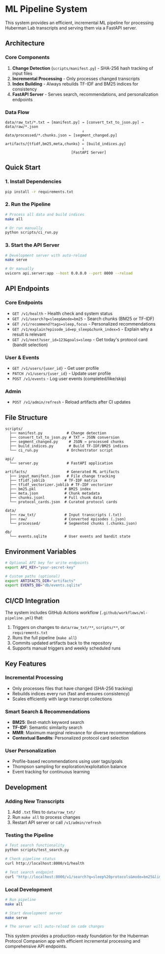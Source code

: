 # ML Pipeline System

This system provides an efficient, incremental ML pipeline for processing Huberman Lab transcripts and serving them via a FastAPI server.

## Architecture

### Core Components

1. **Change Detection** (`scripts/manifest.py`) - SHA-256 hash tracking of input files
2. **Incremental Processing** - Only processes changed transcripts
3. **Index Building** - Always rebuilds TF-IDF and BM25 indices for consistency
4. **FastAPI Server** - Serves search, recommendations, and personalization endpoints

### Data Flow

```
data/raw_txt/*.txt → [manifest.py] → [convert_txt_to_json.py] → data/raw/*.json
                                   ↓
data/processed/*.chunks.json ← [segment_changed.py]
                                   ↓
artifacts/{tfidf,bm25,meta,chunks} ← [build_indices.py]
                                   ↓
                              [FastAPI Server]
```

## Quick Start

### 1. Install Dependencies
```bash
pip install -r requirements.txt
```

### 2. Run the Pipeline
```bash
# Process all data and build indices
make all

# Or run manually
python scripts/ci_run.py
```

### 3. Start the API Server
```bash
# Development server with auto-reload
make serve

# Or manually
uvicorn api.server:app --host 0.0.0.0 --port 8000 --reload
```

## API Endpoints

### Core Endpoints

- `GET /v1/health` - Health check and system status
- `GET /v1/search?q=sleep&mode=bm25` - Search chunks (BM25 or TF-IDF)
- `GET /v1/recommend?tags=sleep,focus` - Personalized recommendations
- `GET /v1/explain?episode_id=ep_sleep&chunk_index=5` - Explain why a result is relevant
- `GET /v1/next?user_id=123&goals=sleep` - Get today's protocol card (bandit selection)

### User & Events

- `GET /v1/users/{user_id}` - Get user profile
- `PATCH /v1/users/{user_id}` - Update user profile
- `POST /v1/events` - Log user events (completed/like/skip)

### Admin

- `POST /v1/admin/refresh` - Reload artifacts after CI updates

## File Structure

```
scripts/
  ├── manifest.py           # Change detection
  ├── convert_txt_to_json.py # TXT → JSON conversion
  ├── segment_changed.py     # JSON → processed chunks
  ├── build_indices.py       # Build TF-IDF/BM25 indices
  └── ci_run.py             # Orchestrator script

api/
  └── server.py             # FastAPI application

artifacts/                  # Generated ML artifacts
  ├── input_manifest.json   # File change tracking
  ├── tfidf.joblib         # TF-IDF matrix
  ├── tfidf_vectorizer.joblib # TF-IDF vectorizer
  ├── bm25.pkl             # BM25 index
  ├── meta.json            # Chunk metadata
  ├── chunks.jsonl         # Full chunk data
  └── protocol_cards.json  # Curated protocol cards

data/
  ├── raw_txt/             # Input transcripts (.txt)
  ├── raw/                 # Converted episodes (.json)
  └── processed/           # Segmented chunks (.chunks.json)

db/
  └── events.sqlite        # User events and bandit state
```

## Environment Variables

```bash
# Optional API key for write endpoints
export API_KEY="your-secret-key"

# Custom paths (optional)
export ARTIFACTS_DIR="artifacts"
export EVENTS_DB="db/events.sqlite"
```

## CI/CD Integration

The system includes GitHub Actions workflow (`.github/workflows/ml-pipeline.yml`) that:

1. Triggers on changes to `data/raw_txt/**`, `scripts/**`, or `requirements.txt`
2. Runs the full pipeline (`make all`)
3. Commits updated artifacts back to the repository
4. Supports manual triggers and weekly scheduled runs

## Key Features

### Incremental Processing
- Only processes files that have changed (SHA-256 tracking)
- Rebuilds indices every run (fast and ensures consistency)
- Scales efficiently with large transcript collections

### Smart Search & Recommendations
- **BM25**: Best-match keyword search
- **TF-IDF**: Semantic similarity search
- **MMR**: Maximum marginal relevance for diverse recommendations
- **Contextual Bandits**: Personalized protocol card selection

### User Personalization
- Profile-based recommendations using user tags/goals
- Thompson sampling for exploration/exploitation balance
- Event tracking for continuous learning

## Development

### Adding New Transcripts
1. Add `.txt` files to `data/raw_txt/`
2. Run `make all` to process changes
3. Restart API server or call `/v1/admin/refresh`

### Testing the Pipeline
```bash
# Test search functionality
python scripts/test_search.py

# Check pipeline status
curl http://localhost:8000/v1/health

# Test search endpoint
curl "http://localhost:8000/v1/search?q=sleep%20protocols&mode=bm25&limit=5"
```

### Local Development
```bash
# Run pipeline
make all

# Start development server
make serve

# The server will auto-reload on code changes
```

This system provides a production-ready foundation for the Huberman Protocol Companion app with efficient incremental processing and comprehensive API endpoints.
